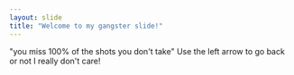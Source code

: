```yaml
---
layout: slide
title: "Welcome to my gangster slide!"
---
```

"you miss 100% of the shots you don't take"
Use the left arrow to go back or not I really don't care!

